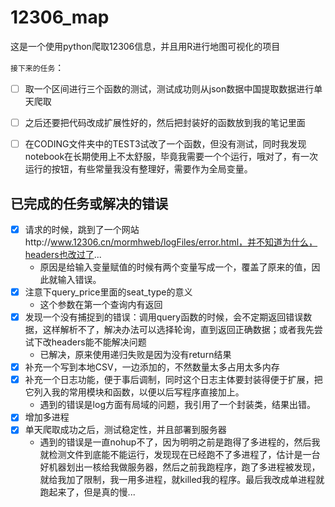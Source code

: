 # 12306_map
这是一个使用python爬取12306信息，并且用R进行地图可视化的项目

`接下来的任务`：
- [ ] 取一个区间进行三个函数的测试，测试成功则从json数据中国提取数据进行单天爬取

- [ ] 之后还要把代码改成扩展性好的，然后把封装好的函数放到我的笔记里面
- [ ] 在CODING文件夹中的TEST3试改了一个函数，但没有测试，同时我发现notebook在长期使用上不太舒服，毕竟我需要一个个运行，哦对了，有一次运行的按钮，有些常量我没有整理好，需要作为全局变量。




## 已完成的任务或解决的错误
- [x] 请求的时候，跳到了一个网站http://www.12306.cn/mormhweb/logFiles/error.html，并不知道为什么，headers也改过了...
    * 原因是给输入变量赋值的时候有两个变量写成一个，覆盖了原来的值，因此就输入错误。
- [x] 注意下query_price里面的seat_type的意义
    * 这个参数在第一个查询内有返回
- [x] 发现一个没有捕捉到的错误：调用query函数的时候，会不定期返回错误数据，这样解析不了，解决办法可以选择轮询，直到返回正确数据；或者我先尝试下改headers能不能解决问题
    * 已解决，原来使用递归失败是因为没有return结果
- [x] 补充一个写到本地CSV，一边添加的，不然数量太多占用太多内存
- [x] 补充一个日志功能，便于事后调制，同时这个日志主体要封装得便于扩展，把它列入我的常用模块和函数，以便以后写程序直接加上。
    * 遇到的错误是log方面有局域的问题，我引用了一个封装类，结果出错。
- [x] 增加多进程
- [x] 单天爬取成功之后，测试稳定性，并且部署到服务器
    * 遇到的错误是一直nohup不了，因为明明之前是跑得了多进程的，然后我就检测文件到底能不能运行，发现现在已经跑不了多进程了，估计是一台好机器划出一核给我做服务器，然后之前我跑程序，跑了多进程被发现，就给我加了限制，我一用多进程，就killed我的程序。最后我改成单进程就跑起来了，但是真的慢...